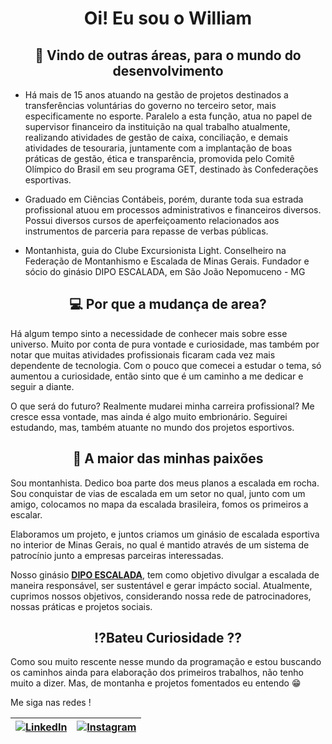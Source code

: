 # <center>Oi! Eu sou o William

## <center>:rocket: Vindo de outras áreas, para o mundo do desenvolvimento

- Há mais de 15 anos atuando na gestão de projetos destinados a transferências voluntárias do governo no terceiro setor, mais especificamente no esporte. Paralelo a esta função, atua no papel de supervisor financeiro da instituição na qual trabalho atualmente, realizando atividades de gestão de caixa, conciliação, e demais atividades de tesouraria, juntamente com a implantação de boas práticas de gestão, ética e transparência, promovida pelo Comitê Olímpico do Brasil em seu programa GET, destinado às Confederações esportivas.

- Graduado em Ciências Contábeis, porém, durante toda sua estrada profissional atuou em processos administrativos e financeiros diversos. Possui diversos cursos de aperfeiçoamento relacionados aos instrumentos de parceria para repasse de verbas públicas.

- Montanhista, guia do Clube Excursionista Light.
Conselheiro na Federação de Montanhismo e Escalada de Minas Gerais.
Fundador e sócio do ginásio DIPO ESCALADA, em São João Nepomuceno - MG

## <center>:computer: Por que a mudança de area?

Há algum tempo sinto a necessidade de conhecer mais sobre esse universo. Muito por conta de pura vontade e curiosidade, mas também por notar que muitas atividades profissionais ficaram cada vez mais dependente de tecnologia. Com o pouco que comecei a estudar o tema, só aumentou a curiosidade, então sinto que é um caminho a me dedicar e seguir a diante.

O que será do futuro? Realmente mudarei minha carreira profissional? Me cresce essa vontade, mas ainda é algo muito embrionário. Seguirei estudando, mas, também atuante no mundo dos projetos esportivos.

## <center>:mount_fuji: A maior das minhas paixões

Sou montanhista. Dedico boa parte dos meus planos a escalada em rocha. Sou conquistar de vias de escalada em um setor no qual, junto com um amigo, colocamos no mapa da escalada brasileira, fomos os primeiros a escalar.

Elaboramos um projeto, e juntos criamos um ginásio de escalada esportiva no interior de Minas Gerais, no qual é mantido através de um sistema de patrocínio junto a empresas parceiras interessadas.

Nosso ginásio [**DIPO ESCALADA**](https://www.instagram.com/dipo_escalada/), tem como objetivo divulgar a escalada de maneira responsável, ser sustentável e gerar impácto social. Atualmente, cuprimos nossos objetivos, considerando nossa rede de patrocinadores, nossas práticas e projetos sociais.

## <center>:interrobang:Bateu Curiosidade ??

Como sou muito rescente nesse mundo da programação e estou buscando os caminhos ainda para elaboração dos primeiros trabalhos, não tenho muito a dizer. Mas, de montanha e projetos fomentados eu entendo :grin:

Me siga nas redes !



|[![LinkedIn](https://img.shields.io/badge/LinkedIn-0077B5?style=for-the-badge&logo=linkedin&logoColor=white)](https://www.linkedin.com/in/william-souza-673a7952/)|[![Instagram](https://img.shields.io/badge/-Instagram-%23E4405F?style=for-the-badge&logo=instagram&logoColor=white)](https://www.instagram.com/willnasalturas/)|
|:---:|:---:|
